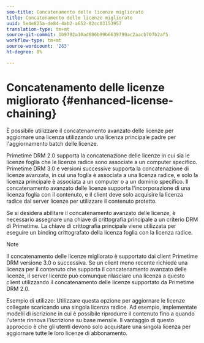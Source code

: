 ```yaml
---
seo-title: Concatenamento delle licenze migliorato
title: Concatenamento delle licenze migliorato
uuid: 5e4e825a-de84-4ab2-a652-02cc03153957
translation-type: tm+mt
source-git-commit: 1b9792a10ad606b99b6639799ac2aacb707b2af5
workflow-type: tm+mt
source-wordcount: '263'
ht-degree: 0%

---
```



# Concatenamento delle licenze migliorato {#enhanced-license-chaining}

È possibile utilizzare il concatenamento avanzato delle licenze per aggiornare una licenza utilizzando una licenza principale padre per l&#39;aggiornamento batch delle licenze.

Primetime DRM 2.0 supporta la concatenazione delle licenze in cui sia le licenze foglia che le licenze radice sono associate a un computer specifico. Primetime DRM 3.0 e versioni successive supporta la concatenazione di licenze avanzata, in cui una foglia è associata a una licenza radice, e solo la licenza principale è associata a un computer o a un dominio specifico. Il concatenamento avanzato delle licenze supporta l&#39;incorporazione di una licenza foglia con il contenuto, e il client deve solo acquisire la licenza radice dal server licenze per utilizzare il contenuto protetto.

Se si desidera abilitare il concatenamento avanzato delle licenze, è necessario assegnare una chiave di crittografia principale a un criterio DRM di Primetime. La chiave di crittografia principale viene utilizzata per eseguire un binding crittografato della licenza foglia con la licenza radice.

>[!NOTE]
>
>Il concatenamento delle licenze migliorato è supportato dai client Primetime DRM versione 3.0 o successiva. Se un client meno recente richiede una licenza per il contenuto che supporta il concatenamento avanzato delle licenze, il server licenze può comunque rilasciare una licenza a questo client utilizzando il concatenamento delle licenze supportato da Primetime DRM 2.0.

Esempio di utilizzo: Utilizzare questa opzione per aggiornare le licenze collegate scaricando una singola licenza radice. Ad esempio, implementate modelli di iscrizione in cui è possibile riprodurre il contenuto fino a quando l&#39;utente rinnova l&#39;iscrizione su base mensile. Il vantaggio di questo approccio è che gli utenti devono solo acquistare una singola licenza per aggiornare tutte le loro licenze di abbonamento.

